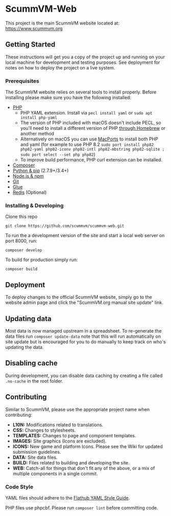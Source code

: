 # ScummVM-Web

This project is the main ScummVM website located at: https://www.scummvm.org

## Getting Started

These instructions will get you a copy of the project up and running on your
local machine for development and testing purposes. See deployment for notes
on how to deploy the project on a live system.

### Prerequisites

The ScummVM website relies on several tools to install properly.
Before installing please make sure you have the following installed:

* [PHP](https://www.php.net/manual/en/install.php)
  * PHP YAML extension. Install via `pecl install yaml` or `sudo apt install php-yaml`
  * The version of PHP included with macOS doesn't include PECL, so you'll need to install a different version of PHP [through Homebrew](https://formulae.brew.sh/formula/php) or another method
  * Alternatively on macOS you can use [MacPorts](https://www.macports.org) to install both PHP and yaml (for example to use PHP 8.2 `sudo port install php82 php82-yaml php82-iconv php82-intl php82-mbstring php82-sqlite ; sudo port select --set php php82`)
  * To improve build performance, PHP curl extension can be installed.
* [Composer](https://getcomposer.org/)
* [Python & pip](https://www.python.org/) (2.7.9+/3.4+)
* [Node.js & npm](https://nodejs.org/)
* [Git](https://git-scm.com/)
* [Glue](https://glue.readthedocs.io/en/latest/installation.html)
* [Redis](https://redis.io/) (Optional)

### Installing & Developing

Clone this repo

    git clone https://github.com/scummvm/scummvm-web.git

To run the a development version of the site and start a local web server on port 8000, run:

    composer develop

To build for production simply run:

    composer build

## Deployment

To deploy changes to the official ScummVM website, simply go to the website admin page and click the "ScummVM.org
manual site update" link.

## Updating data

Most data is now managed upstream in a spreadsheet. To re-generate the data files
run `composer update-data` note that this will run automatically on site update
but is encouraged for you to do manually to keep track on who's updating the
data.

## Disabling cache

During development, you can disable data caching by creating a file called
`.no-cache` in the root folder.

## Contributing

Similar to ScummVM, please use the appropriate project name when contributing:
* **L10N:** Modifications related to translations.
* **CSS:** Changes to stylesheets.
* **TEMPLATES:** Changes to page and component templates.
* **IMAGES:** Site graphics (Icons are excluded).
* **ICONS:** New game and platform Icons. Please see the Wiki for updated
submission guidelines.
* **DATA:** Site data files.
* **BUILD:** Files related to building and developing the site.
* **WEB:** Catch-all for things that don't fit any of the above, or a mix of
multiple components in a single commit.

### Code Style

YAML files should adhere to the [Flathub YAML Style Guide](https://github.com/flathub/flathub/wiki/YAML-Style-Guide).

PHP files use phpcbf. Please run `composer lint` before committing code.
